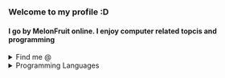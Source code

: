 <h3>Welcome to my profile :D</h3>
<h4>I go by MelonFruit online. I enjoy computer related topcis and programming</h4>
<details>
	<summary>Find me @</summary>
	<ul>
		<li><a href = "https://www.codewars.com/users/MelonFruit">Codewars</a>: MelonFruit</li>
    <li><a href = "https://www.youtube.com/@melonfruit7">Youtube</a>: MelonFruit</li>
		<li>Discord: MelonFruit#8222</li>
	</ul>
</details>
<details>
  <summary>Programming Languages</summary>
	<ul>
		<li>Java -> Main</li>
		<li>JavaScript -> Alright</li>
		<li>Python -> Meh</li>
    <li>Kotlin -> Learning</li>
	</ul>
</details>
